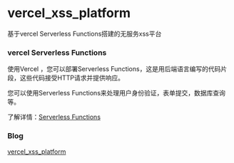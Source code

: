 # vercel_xss_platform
基于vercel Serverless Functions搭建的无服务xss平台

### vercel Serverless Functions
使用Vercel ，您可以部署Serverless Functions，这是用后端语言编写的代码片段，这些代码接受HTTP请求并提供响应。

您可以使用Serverless Functions来处理用户身份验证，表单提交，数据库查询等。

了解详情：[Serverless Functions](https://vercel.com/docs/serverless-functions/introduction)

### Blog
[vercel_xss_platform](https://xwhoami.com/2021/vercelxss/)